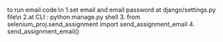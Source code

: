 to run email code:\n
1.set email and email password at django/settings.py file\n
2.at CLI : python manage.py shell
3. from selenium_proj.send_assignment import send_assignment_email
4. send_assignment_email()
